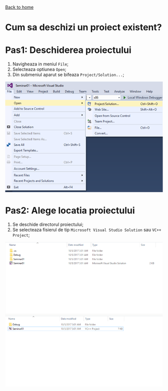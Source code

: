 [Back to home](https://github.com/kenyz0r/Seminarii1035)

# Cum sa deschizi un proiect existent?

# Pas1: Deschiderea proiectului
1. Navigheaza in meniul `File`;
2. Selecteaza optiunea `Open`;
3. Din submeniul aparut se bifeaza `Project/Solution...`;

![alt text](./step1.png)

# Pas2: Alege locatia proiectului
1. Se deschide directorul proiectului;
2. Se selecteaza fisierul de tip `Microsoft Visual Studio Solution` sau `VC++ Project`;

![alt text](./step2.1.PNG) ![alt text](./step2.2.PNG)